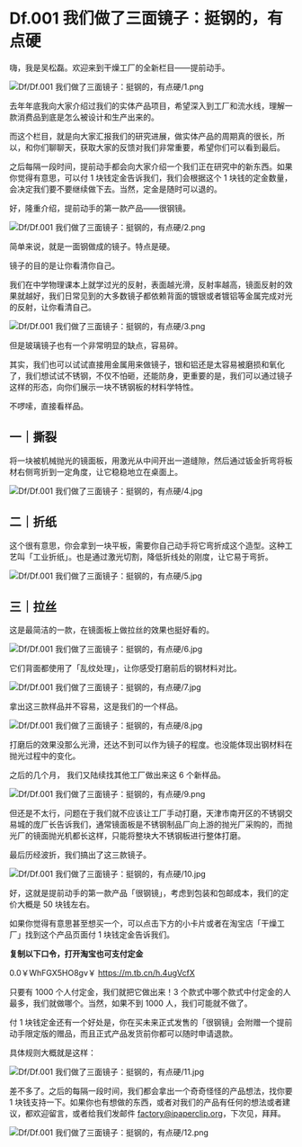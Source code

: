 # Df.001 我们做了三面镜子：挺钢的，有点硬

嗨，我是吴松磊。欢迎来到干燥工厂的全新栏目——提前动手。

![Df/Df.001 我们做了三面镜子：挺钢的，有点硬/1.png](https://file.hsyhx.top/iPaperClipICU/web/assets/image/文字稿/Df/Df.001%20我们做了三面镜子：挺钢的，有点硬/1.png?imageMogr2/format/avif)

去年年底我向大家介绍过我们的实体产品项目，希望深入到工厂和流水线，理解一款消费品到底是怎么被设计和生产出来的。

而这个栏目，就是向大家汇报我们的研究进展，做实体产品的周期真的很长，所以，和你们聊聊天，获取大家的反馈对我们非常重要，希望你们可以看到最后。

之后每隔一段时间，提前动手都会向大家介绍一个我们正在研究中的新东西。如果你觉得有意思，可以付 1 块钱定金告诉我们，我们会根据这个 1 块钱的定金数量，会决定我们要不要继续做下去。当然，定金是随时可以退的。

好，隆重介绍，提前动手的第一款产品——很钢镜。

![Df/Df.001 我们做了三面镜子：挺钢的，有点硬/2.png](https://file.hsyhx.top/iPaperClipICU/web/assets/image/文字稿/Df/Df.001%20我们做了三面镜子：挺钢的，有点硬/2.png?imageMogr2/format/avif)

简单来说，就是一面钢做成的镜子。特点是硬。

镜子的目的是让你看清你自己。

我们在中学物理课本上就学过光的反射，表面越光滑，反射率越高，镜面反射的效果就越好，我们日常见到的大多数镜子都依赖背面的镀银或者镀铝等金属完成对光的反射，让你看清自己。

![Df/Df.001 我们做了三面镜子：挺钢的，有点硬/3.png](https://file.hsyhx.top/iPaperClipICU/web/assets/image/文字稿/Df/Df.001%20我们做了三面镜子：挺钢的，有点硬/3.png?imageMogr2/format/avif)

但是玻璃镜子也有一个非常明显的缺点，容易碎。

其实，我们也可以试试直接用金属用来做镜子，银和铝还是太容易被磨损和氧化了，我们想试试不锈钢，不仅不怕砸，还能防身，更重要的是，我们可以通过镜子这样的形态，向你们展示一块不锈钢板的材料学特性。

不啰嗦，直接看样品。

## **一｜撕裂**

将一块被机械抛光的镜面板，用激光从中间开出一道缝隙，然后通过钣金折弯将板材右侧弯折到一定角度，让它稳稳地立在桌面上。

![Df/Df.001 我们做了三面镜子：挺钢的，有点硬/4.jpg](https://file.hsyhx.top/iPaperClipICU/web/assets/image/文字稿/Df/Df.001%20我们做了三面镜子：挺钢的，有点硬/4.jpg?imageMogr2/format/avif)

## **二｜折纸**

这个很有意思，你会拿到一块平板，需要你自己动手将它弯折成这个造型。这种工艺叫「工业折纸」。也是通过激光切割，降低折线处的刚度，让它易于弯折。

![Df/Df.001 我们做了三面镜子：挺钢的，有点硬/5.jpg](https://file.hsyhx.top/iPaperClipICU/web/assets/image/文字稿/Df/Df.001%20我们做了三面镜子：挺钢的，有点硬/5.jpg?imageMogr2/format/avif)

## **三｜拉丝**

这是最简洁的一款，在镜面板上做拉丝的效果也挺好看的。

![Df/Df.001 我们做了三面镜子：挺钢的，有点硬/6.jpg](https://file.hsyhx.top/iPaperClipICU/web/assets/image/文字稿/Df/Df.001%20我们做了三面镜子：挺钢的，有点硬/6.jpg?imageMogr2/format/avif)

它们背面都使用了「乱纹处理」，让你感受打磨前后的钢材料对比。

![Df/Df.001 我们做了三面镜子：挺钢的，有点硬/7.jpg](https://file.hsyhx.top/iPaperClipICU/web/assets/image/文字稿/Df/Df.001%20我们做了三面镜子：挺钢的，有点硬/7.jpg?imageMogr2/format/avif)

拿出这三款样品并不容易，这是我们的一个样品。

![Df/Df.001 我们做了三面镜子：挺钢的，有点硬/8.jpg](https://file.hsyhx.top/iPaperClipICU/web/assets/image/文字稿/Df/Df.001%20我们做了三面镜子：挺钢的，有点硬/8.jpg?imageMogr2/format/avif)

打磨后的效果没那么光滑，还达不到可以作为镜子的程度。也没能体现出钢材料在抛光过程中的变化。

之后的几个月， 我们又陆续找其他工厂做出来这 6 个新样品。

![Df/Df.001 我们做了三面镜子：挺钢的，有点硬/9.png](https://file.hsyhx.top/iPaperClipICU/web/assets/image/文字稿/Df/Df.001%20我们做了三面镜子：挺钢的，有点硬/9.png?imageMogr2/format/avif)

但还是不太行，问题在于我们就不应该让工厂手动打磨，天津市南开区的不锈钢交易城的庞厂长告诉我们，通常镜面板是不锈钢制品厂向上游的抛光厂采购的，而抛光厂的镜面抛光机都长这样，只能将整块大不锈钢板进行整体打磨。

最后历经波折，我们搞出了这三款镜子。

![Df/Df.001 我们做了三面镜子：挺钢的，有点硬/10.jpg](https://file.hsyhx.top/iPaperClipICU/web/assets/image/文字稿/Df/Df.001%20我们做了三面镜子：挺钢的，有点硬/10.jpg?imageMogr2/format/avif)

好，这就是提前动手的第一款产品「很钢镜」，考虑到包装和包邮成本，我们的定价大概是 50 块钱左右。

如果你觉得有意思甚至想买一个，可以点击下方的小卡片或者在淘宝店「干燥工厂」找到这个产品页面付 1 块钱定金告诉我们。

**复制以下口令，打开淘宝也可支付定金**

0.0￥WhFGX5HO8gv￥ https://m.tb.cn/h.4ugVcfX

只要有 1000 个人付定金，我们就把它做出来！3 个款式中哪个款式中付定金的人最多，我们就做哪个。当然，如果不到 1000 人，我们可能就不做了。

付 1 块钱定金还有一个好处是，你在买未来正式发售的「很钢镜」会附赠一个提前动手限定版的赠品，而且正式产品发货前你都可以随时申请退款。

具体规则大概就是这样：

![Df/Df.001 我们做了三面镜子：挺钢的，有点硬/11.jpg](https://file.hsyhx.top/iPaperClipICU/web/assets/image/文字稿/Df/Df.001%20我们做了三面镜子：挺钢的，有点硬/11.jpg?imageMogr2/format/avif)

差不多了。之后的每隔一段时间，我们都会拿出一个奇奇怪怪的产品想法，找你要 1 块钱支持一下。如果你也有想做的东西，或者对我们的产品有任何的想法或者建议，都欢迎留言，或者给我们发邮件 factory@ipaperclip.org，下次见，拜拜。

![Df/Df.001 我们做了三面镜子：挺钢的，有点硬/12.png](https://file.hsyhx.top/iPaperClipICU/web/assets/image/文字稿/Df/Df.001%20我们做了三面镜子：挺钢的，有点硬/12.png?imageMogr2/format/avif)
